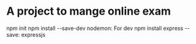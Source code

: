 ﻿# A project to mange online exam
npm init
npm install --save-dev nodemon: For dev
npm install express --save: expressjs

